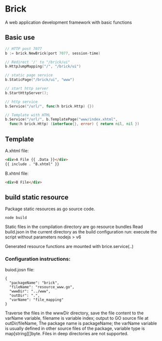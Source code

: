 # Brick

A web application development framework with basic functions


## Basic use

```go
// HTTP post 7077
b := brick.NewBrick(port 7077, session-time)

// Redirect '/' to "/brick/ui"
b.HttpJumpMapping("/", "/brick/ui")

// static page service
b.StaticPage("/brick/ui", "www")

// start http server
b.StartHttpServer();

// http service
b.Service("/url/", func(h brick.Http) {})

// Template with HTML
b.Service("/url/", b.TemplatePage("www/index.xhtml", 
  func(h brick.Http) (interface{}, error) { return nil, nil })
```

## Template

A.xhtml file:

```html
<div>A File {{ .Data }}</div>
{{ include . "B.xhtml" }}
```

B.xhtml file:

```html
<div>B File</div>
```


## build static resource

Package static resources as go source code.

`node build`


Static files in the compilation directory are go resource bundles
Read build.json in the current directory as the build configuration
run: execute the script without parameters nodejs > v6

Generated resource functions are mounted with brice.service(..)


###  Configuration instructions:

buiod.josn file:
```
{
  "packageName": "brick",
  "fileName": "resource_www.go",
  "wwwDir": "../www",
  "outDir": ".",
  "varName": "file_mapping"
}
```

Traverse the files in the wwwDir directory, save the file content to the varName variable,
filename is variable index; output to GO source file at outDir/fileName,
The package name is packageName; the varName variable is usually defined in other source files of the package,
variable type is map[string][]byte.
Files in deep directories are not supported.
